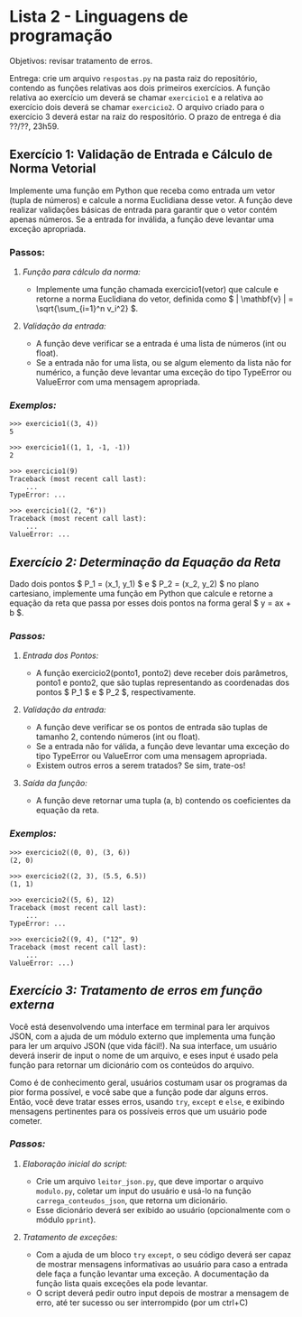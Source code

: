 # Lista 2 - Linguagens de programação

Objetivos: revisar tratamento de erros.

Entrega: crie um arquivo `respostas.py` na pasta raiz do repositório, contendo as
funções relativas aos dois primeiros exercícios. A função relativa ao exercício
um deverá se chamar `exercicio1` e a relativa ao exercício dois deverá se chamar
`exercicio2`. O arquivo criado para o exercício 3 deverá estar na raiz do
respositório. O prazo de entrega é dia ??/??, 23h59.

## Exercício 1: Validação de Entrada e Cálculo de Norma Vetorial

Implemente uma função em Python que receba como entrada um vetor (tupla de
números) e calcule a norma Euclidiana desse vetor. A função deve realizar
validações básicas de entrada para garantir que o vetor contém apenas números.
Se a entrada for inválida, a função deve levantar uma exceção apropriada.

### Passos:
1. *Função para cálculo da norma:*
    - Implemente uma função chamada exercicio1(vetor) que calcule e retorne
    a norma Euclidiana do vetor, definida como
    $ \| \mathbf{v} \| = \sqrt{\sum_{i=1}^n v_i^2} $.

2. *Validação da entrada:*
    - A função deve verificar se a entrada é uma lista de números (int ou float).
    - Se a entrada não for uma lista, ou se algum elemento da lista não for
    numérico, a função deve levantar uma exceção do tipo TypeError ou
    ValueError com uma mensagem apropriada.

### *Exemplos:*

```
>>> exercicio1((3, 4))
5

>>> exercicio1((1, 1, -1, -1))
2

>>> exercicio1(9)
Traceback (most recent call last):
    ...
TypeError: ...

>>> exercicio1((2, "6"))
Traceback (most recent call last):
    ...
ValueError: ...
```

## *Exercício 2: Determinação da Equação da Reta*

Dado dois pontos $ P_1 = (x_1, y_1) $ e $ P_2 = (x_2, y_2) $ no plano
cartesiano, implemente uma função em Python que calcule e retorne a equação da
reta que passa por esses dois pontos na forma geral $ y = ax + b $.

### *Passos:*
1. *Entrada dos Pontos:*
    - A função exercicio2(ponto1, ponto2) deve receber dois parâmetros, ponto1 e
    ponto2, que são tuplas representando as coordenadas dos pontos $ P_1 $ e
    $ P_2 $, respectivamente.

2. *Validação da entrada:*
    - A função deve verificar se os pontos de entrada são tuplas de tamanho 2,
    contendo números (int ou float).
    - Se a entrada não for válida, a função deve levantar uma exceção do tipo
    TypeError ou ValueError com uma mensagem apropriada.
    - Existem outros erros a serem tratados? Se sim, trate-os!

3. *Saída da função:*
   - A função deve retornar uma tupla (a, b) contendo os coeficientes da equação
   da reta.

### *Exemplos:*

```
>>> exercicio2((0, 0), (3, 6))
(2, 0)

>>> exercicio2((2, 3), (5.5, 6.5))
(1, 1)

>>> exercicio2((5, 6), 12)
Traceback (most recent call last):
    ...
TypeError: ...

>>> exercicio2((9, 4), ("12", 9)
Traceback (most recent call last):
    ...
ValueError: ...)
```

## *Exercício 3: Tratamento de erros em função externa*

Você está desenvolvendo uma interface em terminal para ler arquivos JSON, com a
ajuda de um módulo externo que implementa uma função para ler um arquivo JSON
(que vida fácil!). Na sua interface, um usuário deverá inserir de input o nome
de um arquivo, e eses input é usado pela função para retornar um dicionário
com os conteúdos do arquivo.

Como é de conhecimento geral, usuários costumam usar os programas da pior forma
possível, e você sabe que a função pode dar alguns erros. Então, você deve tratar
esses erros, usando `try`, `except` e `else`, e exibindo mensagens pertinentes
para os possíveis erros que um usuário pode cometer.

### *Passos:*
1. *Elaboração inicial do script:*
    - Crie um arquivo `leitor_json.py`, que deve importar o arquivo `modulo.py`,
    coletar um input do usuário e usá-lo na função `carrega_conteudos_json`, que
    retorna um dicionário.
    - Esse dicionário deverá ser exibido ao usuário (opcionalmente com o módulo
    `pprint`).

2. *Tratamento de exceções:*
    - Com a ajuda de um bloco `try` `except`, o seu código deverá ser capaz de
    mostrar mensagens informativas ao usuário para caso a entrada dele faça a
    função levantar uma exceção. A documentação da função lista quais exceções
    ela pode levantar.
    - O script deverá pedir outro input depois de mostrar a mensagem de erro,
    até ter sucesso ou ser interrompido (por um ctrl+C)
